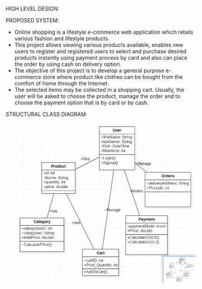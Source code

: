 ﻿HIGH LEVEL DESIGN:

PROPOSED SYSTEM:

- Online shopping is a lifestyle e-commerce web application which retails various fashion and lifestyle products.
- This project allows viewing various products available, enables new users to register and registered users to select and purchase desired products instantly using payment process by card and also can place the order by using cash on delivery option.
- The objective of this project is to develop a general purpose e-commerce store where product like clothes can be bought from the comfort of home through the Internet.
- The selected items may be collected in a shopping cart. Usually, the user will be asked to choose the product, manage the order and to choose the payment option that is by card or by cash.

STRUCTURAL CLASS DIAGRAM:

![](Aspose.Words.bc7d920b-e9ef-4a8b-9770-8a567cbb90f7.001.png)
